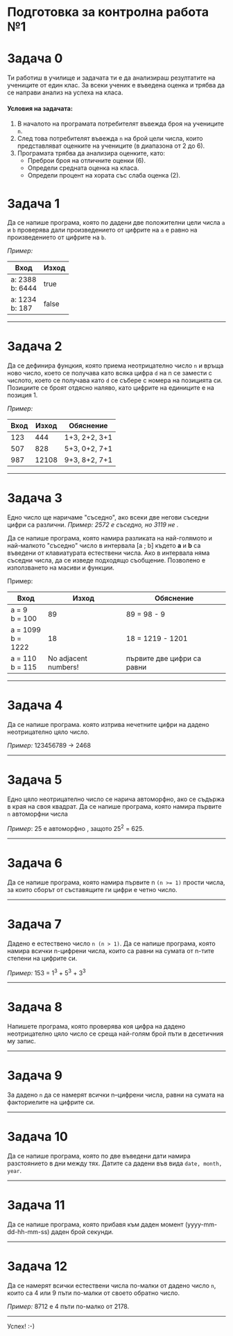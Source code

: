 # Подготовка за контролна работа №1

# Задача 0
Ти работиш в училище и задачата ти е да анализираш резултатите на учениците от един клас. За всеки ученик е въведена оценка и трябва да се направи анализ на успеха на класа.
#### Условия на задачата:
1. В началото на програмата потребителят въвежда броя на учениците `n`.
2. След това потребителят въвежда `n` на брой цели числа, които представляват оценките на учениците (в диапазона от 2 до 6).
3. Програмата трябва да анализира оценките, като:
    - Преброи броя на отличните оценки (6).
    - Определи средната оценка на класа.
    - Определи процент на хората със слаба оценка (2).

# Задача 1
Да се напише програма, която по дадени две положителни цели числа `a` и `b` проверява дали произведението от цифрите на `a` е равно на произведението от цифрите на `b`.

*Пример:*

| Вход               | Изход |
|--------------------|-------|
| a: 2388<br>b: 6444 | true  |
| a: 1234<br>b: 187  | false |

---
# Задача 2
Да се дефинира фунцкия, която приема неотрицателно число `n` и връща ново число, което се получава като всяка цифра `d` на n се замести с числото, което се получава като `d` се събере с номера на позицията си. Позициите се броят отдясно наляво, като цифрите на единиците е на позиция 1.

*Пример:*

| Вход | Изход | Обяснение     |
|------|-------|---------------|
| 123  | 444   | 1+3, 2+2, 3+1 |
| 507  | 828   | 5+3, 0+2, 7+1 |
| 987  | 12108 | 9+3, 8+2, 7+1 |

---


# Задача 3
Едно число ще наричаме "съседно", ако всеки две негови съседни цифри са различни.
*Пример: 2572 е съседно, но 3119 не .*

Да се напише програма, която намира разликата на най-голямото и най-малкото "съседно" число в интервала [a ; b] където **a** и **b** са въведени от клавиатурата естествени числа. Ако в интервала няма съседни числа, да се изведе подходящо съобщение. Позволено е използването на масиви и функции.

Пример:

| Вход                 | Изход                | Обяснение                  |
|----------------------|----------------------|----------------------------|
| a = 9<br>b = 100     | 89                   | 89 = 98 - 9                |
| a = 1099<br>b = 1222 | 18                   | 18 = 1219 - 1201           |
| a = 110<br>b = 115   | No adjacent numbers! | първите две цифри са равни |

---
# Задача 4
Да се напише програма. която изтрива нечетните цифри на дадено неотрицателно цяло число.

*Пример:* 123456789 -> 2468

---
# Задача 5
Едно цяло неотрицателно число се нарича автоморфно, ако се съдържа в края на своя квадрат. Да се напише програма, която намира първите `n` автоморфни числа

*Пример*: 25 е автоморфно , защото 25<sup>2</sup> = 625. 

---
# Задача 6
Да се напише програма, която намира първите n `(n >= 1)` прости числа, за които сборът от съставящите ги цифри е четно число.

---
# Задача 7
Дадено е естествено число `n (n > 1)`.  Да се напише програма, която намира всички n-цифрени числа, които са равни на сумата от n-тите степени на цифрите си.

*Пример:* 153 = 1<sup>3</sup> + 5<sup>3</sup> + 3<sup>3</sup>

---
# Задача 8
Напишете програма, която проверява коя цифра на дадено неотрицателно цяло число се среща най-голям брой пъти в десетичния му запис.

---
# Задача 9
За дадено `n` да се намерят всички n–цифрени числа, равни на сумата на факториелите на цифрите си.

---
# Задача 10
Да се напише програма, която по две въведени дати намира разстоянието в дни между тях. Датите са дадени във вида `date, month, year`.

---
# Задача 11
Да се напише програма, която прибавя към даден момент (yyyy-mm-dd-hh-mm-ss) даден брой секунди.

---
# Задача 12
Да се намерят всички естествени числа по-малки от дадено число `n`, които са 4 или 9 пъти по-малки от своето обратно число. 

*Пример:* 8712 е 4 пъти по-малко от 2178.

---

Успех! :-)
